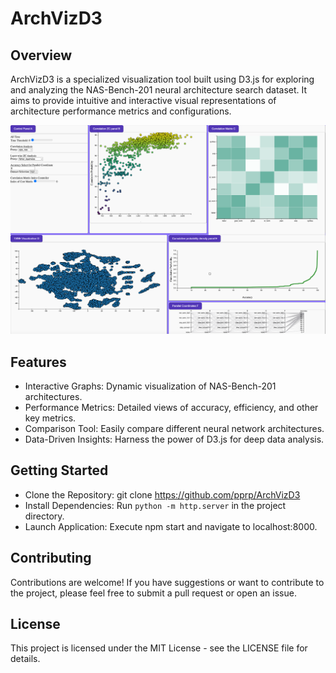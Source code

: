 # ArchVizD3

## Overview

ArchVizD3 is a specialized visualization tool built using D3.js for exploring and analyzing the NAS-Bench-201 neural architecture search dataset. It aims to provide intuitive and interactive visual representations of architecture performance metrics and configurations.

![Alt text](png/image.png)

## Features

- Interactive Graphs: Dynamic visualization of NAS-Bench-201 architectures.
- Performance Metrics: Detailed views of accuracy, efficiency, and other key metrics.
- Comparison Tool: Easily compare different neural network architectures.
- Data-Driven Insights: Harness the power of D3.js for deep data analysis.

## Getting Started

- Clone the Repository: git clone https://github.com/pprp/ArchVizD3
- Install Dependencies: Run `python -m http.server` in the project directory.
- Launch Application: Execute npm start and navigate to localhost:8000.

## Contributing

Contributions are welcome! If you have suggestions or want to contribute to the project, please feel free to submit a pull request or open an issue.

## License

This project is licensed under the MIT License - see the LICENSE file for details.
